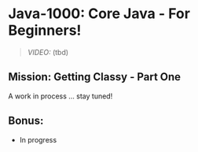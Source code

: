 # Java-1000: Core Java - For Beginners!

> _VIDEO:_ (tbd)

## Mission: Getting Classy - Part One
A work in process ... stay tuned!

## Bonus:
* In progress
